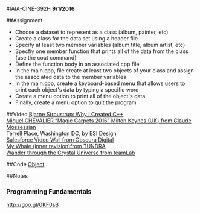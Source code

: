 #IAIA-CINE-392H
**9/1/2016**

##Assignment
* Choose a dataset to represent as a class (album, painter, etc)  
* Create a class for the data set using a header file  
* Specify at least two member variables (album title, album artist, etc)  
* Specfiy one member function that prints all of the data from the class (use the cout command)  
* Define the function body in an associated cpp file  
* In the main.cpp, file create at least two objects of your class and assign the associated data to the member variables  
* In the main.cpp, create a keyboard-based menu that allows users to print each object's data by typing a specific word
* Create a menu option to print all of the object's data  
* Finally, create a menu option to quit the program   

##Video
[Bjarne Stroustrup: Why I Created C++](https://www.youtube.com/watch?v=JBjjnqG0BP8)  
[Miguel CHEVALIER “Magic Carpets 2016” Milton Keynes (UK) from Claude Mossessian](https://vimeo.com/175555433)  
[Terrell Place, Washington DC, by ESI Design](https://vimeo.com/172745960)  
[Salesforce Video Wall from Obscura Digital](https://vimeo.com/175865167)  
[My Whale (inner revision)from TUNDRA](https://vimeo.com/177685943)  
[Wander through the Crystal Universe from teamLab](https://vimeo.com/175495660)  

##Code
[Object](../demo/007_Object)  

##Notes

### Programming Fundamentals
http://goo.gl/0KF0sB
